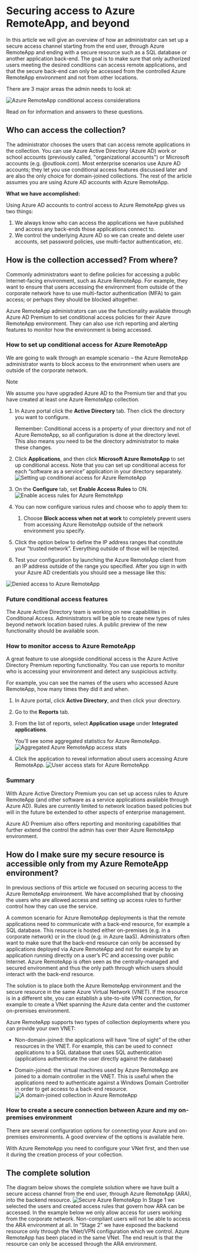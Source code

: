 
<properties 
    pageTitle="Securing access to Azure RemoteApp, and beyond | Microsoft Azure"
    description="Learn how secure access to Azure RemoteApp by using conditional access in Azure Active Directory"
    services="remoteapp"
    documentationCenter="" 
    authors="piotrci" 
    manager="mbaldwin" />

<tags 
    ms.service="remoteapp" 
    ms.workload="compute" 
    ms.tgt_pltfrm="na" 
    ms.devlang="na" 
    ms.topic="article" 
    ms.date="01/12/2016" 
    ms.author="elizapo" />

# Securing access to Azure RemoteApp, and beyond
In this article we will give an overview of how an administrator can set up a secure access channel starting from the end user, through Azure RemoteApp and ending with a secure resource such as a SQL database or another application back-end. The goal is to make sure that only authorized users meeting the desired conditions can access remote applications, and that the secure back-end can only be accessed from the controlled Azure RemoteApp environment and not from other locations.

There are 3 major areas the admin needs to look at:

![Azure RemoteApp conditional access considerations](./media/remoteapp-secureaccess/ra-conditionalenvironment.png)

Read on for information and answers to these questions.

## Who can access the collection?
The administrator chooses the users that can access remote applications in the collection. You can use Azure Active Directory (Azure AD) work or school accounts (previously called, "organizational accounts") or Microsoft accounts (e.g. @outlook.com). Most enterprise scenarios use Azure AD accounts; they let you use conditional access features discussed later and are also the only choice for domain-joined collections. The rest of the article assumes you are using Azure AD accounts with Azure RemoteApp.

**What we have accomplished:**

Using Azure AD accounts to control access to Azure RemoteApp gives us two things:

1. We always know who can access the applications we have published and access any back-ends those applications connect to.
2. We control the underlying Azure AD so we can create and delete user accounts, set password policies, use multi-factor authentication, etc. 

## How is the collection accessed? From where?
Commonly administrators want to define policies for accessing a public Internet-facing environment, such as Azure RemoteApp. For example, they want to ensure that users accessing the environment from outside of the corporate network have to use multi-factor authentication (MFA) to gain access; or perhaps they should be blocked altogether.

Azure RemoteApp administrators can use the functionality available through Azure AD Premium to set conditional access policies for their Azure RemoteApp environment. They can also use rich reporting and alerting features to monitor how the environment is being accessed.

### How to set up conditional access for Azure RemoteApp
We are going to walk through an example scenario – the Azure RemoteApp administrator wants to block access to the environment when users are outside of the corporate network.

> [!NOTE]
> We assume you have upgraded Azure AD to the Premium tier and that you have created at least one Azure RemoteApp collection.
> 
> 
1. In Azure portal click the **Active Directory** tab. Then click the directory you want to configure.

   Remember: Conditional access is a property of your directory and not of Azure RemoteApp, so all configuration is done at the directory level. This also means you need to be the directory administrator to make these changes.

2. Click **Applications**, and then click **Microsoft Azure RemoteApp** to set up conditional access. Note that you can set up conditional access for each “software as a service” application in your directory separately.
![Setting up conditional access for Azure RemoteApp](./media/remoteapp-secureaccess/ra-conditionalaccessscreen.png)


1. On the **Configure** tab, set **Enable Access Rules** to ON.
![Enable access rules for Azure RemoteApp](./media/remoteapp-secureaccess/ra-enableaccessrules.png)

1. You can now configure various rules and choose who to apply them to:

   1. Choose **Block access when not at work** to completely prevent users from accessing Azure RemoteApp outside of the network environment you specify.
2. Click the option below to define the IP address ranges that constitute your “trusted network”. Everything outside of those will be rejected.

2. Test your configuration by launching the Azure RemoteApp client from an IP address outside of the range you specified. After you sign in with your Azure AD credentials you should see a message like this:


![Denied access to Azure RemoteApp](./media/remoteapp-secureaccess/ra-accessdenied.png)

### Future conditional access features
The Azure Active Directory team is working on new capabilities in Conditional Access. Administrators will be able to create new types of rules beyond network location based rules. A public preview of the new functionality should be available soon.

### How to monitor access to Azure RemoteApp
A great feature to use alongside conditional access is the Azure Active Directory Premium reporting functionality. You can use reports to monitor who is accessing your environment and detect any suspicious activity.

For example, you can see the names of the users who accessed Azure RemoteApp, how many times they did it and when.

1. In Azure portal, click **Active Directory**, and then click your directory.

2. Go to the **Reports** tab.

3. From the list of reports, select **Application usage** under **Integrated applications**.

   You'll see some aggregated statistics for Azure RemoteApp. 
![Aggregated Azure RemoteApp access stats](./media/remoteapp-secureaccess/ra-accessstats.png)

4. Click the application to reveal information about users accessing Azure RemoteApp.
![User access stats for Azure RemoteApp](./media/remoteapp-secureaccess/ra-userstats.png)


### Summary
With Azure Active Directory Premium you can set up access rules to Azure RemoteApp (and other software as a service applications available through Azure AD). Rules are currently limited to network location based policies but will in the future be extended to other aspects of enterprise management.

Azure AD Premium also offers reporting and monitoring capabilities that further extend the control the admin has over their Azure RemoteApp environment.

## How do I make sure my secure resource is accessible only from my Azure RemoteApp environment?
In previous sections of this article we focused on securing access to the Azure RemoteApp environment. We have accomplished that by choosing the users who are allowed access and setting up access rules to further control how they can use the service.

A common scenario for Azure RemoteApp deployments is that the remote applications need to communicate with a back-end resource, for example a SQL database. This resource is hosted either on-premises (e.g. in a corporate network) or in the cloud (e.g. in Azure IaaS). Administrators often want to make sure that the back-end resource can only be accessed by applications deployed via Azure RemoteApp and not for example by an application running directly on a user’s PC and accessing over public Internet. Azure RemoteApp is often seen as the centrally-managed and secured environment and thus the only path through which users should interact with the back-end resource.

The solution is to place both the Azure RemoteApp environment and the secure resource in the same Azure Virtual Network (VNET). If the resource is in a different site, you can establish a site-to-site VPN connection, for example to create a VNet spanning the Azure data center and the customer on-premises environment.

Azure RemoteApp supports two types of collection deployments where you can provide your own VNET:

* Non-domain-joined: the applications will have “line of sight” of the other resources in the VNET. For example, this can be used to connect applications to a SQL database that uses SQL authentication (applications authenticate the user directly against the database)

* Domain-joined: the virtual machines used by Azure RemoteApp are joined to a domain controller in the VNET. This is useful when the applications need to authenticate against a Windows Domain Controller in order to get access to a back-end resource.
![A domain-joined collection in Azure RemoteApp](./media/remoteapp-secureaccess/ra-domainjoined.png)


### How to create a secure connection between Azure and my on-premises environment
There are several configuration options for connecting your Azure and on-premises environments. A good overview of the options is available here.

With Azure RemoteApp you need to configure your VNet first, and then use it during the creation process of your collection. 

## The complete solution
The diagram below shows the complete solution where we have built a secure access channel from the end user, through Azure RemoteApp (ARA), into the backend resource.
![Secure Azure RemoteApp](./media/remoteapp-secureaccess/ra-secureoverview.png)
In Stage 1 we selected the users and created access rules that govern how ARA can be accessed. In the example below we only allow access for users working from the corporate network. Non-compliant users will not be able to access the ARA environment at all.
In “Stage 2” we have exposed the backend resource only through the VNet/VPN configuration which we control. Azure RemoteApp has been placed in the same VNet. The end result is that the resource can only be accessed through the ARA environment.


